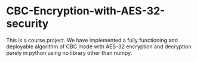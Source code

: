 # CBC-Encryption-with-AES-32-security
This is a course project. We have implemented a fully functioning and deployable algorithm of CBC mode with AES-32 encryption and decryption purely in python using no library other than numpy.
